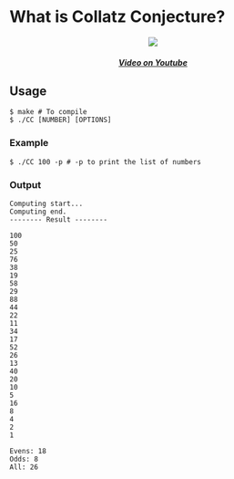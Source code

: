 # What is Collatz Conjecture?

<p align='center'>

<a href='https://youtu.be/094y1Z2wpJg'>
<img src='https://img.youtube.com/vi/094y1Z2wpJg/0.jpg'>
<h5 style='text-align:center'>Video on Youtube</h5>
</a>
</p>

## Usage

```terminal
$ make # To compile
$ ./CC [NUMBER] [OPTIONS]
```

### Example

```terminal
$ ./CC 100 -p # -p to print the list of numbers
```

### Output

```terminal
Computing start...
Computing end.
-------- Result --------

100
50
25
76
38
19
58
29
88
44
22
11
34
17
52
26
13
40
20
10
5
16
8
4
2
1

Evens: 18
Odds: 8
All: 26
```

